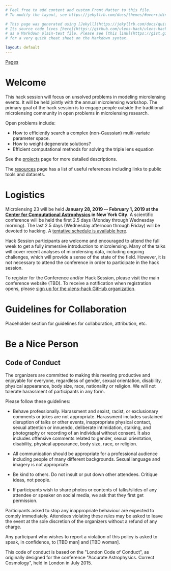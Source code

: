 ```yaml
---
# Feel free to add content and custom Front Matter to this file.
# To modify the layout, see https://jekyllrb.com/docs/themes/#overriding-theme-defaults

# This page was generated using [Jekyll](https://jekyllrb.com/docs/quickstart/).
# Its source code lives [here](https://github.com/ulens-hack/ulens-hack.github.io /blob/master/index.md)
# as a Markdown plain-text file. Please see [this link](https://gist.github.com/roachhd/779fa77e9b90fe945b0c)
# for a very quick cheat sheet on the Markdown syntax.

layout: default
---
```


[Pages](/sitemap/)

# Welcome

This hack session will focus on unsolved problems in modeling
microlensing events. It will be held jointly with the annual
microlensing workshop. The primary goal of the hack session is to
engage people outside the traditional microlensing community in open
problems in microlensing research.

Open problems include:
* How to efficiently search a complex (non-Gaussian) multi-variate parameter space.
* How to weight degenerate solutions?
* Efficient computational methods for solving the triple lens equation

See the [projects](/projects/) page for more detailed descriptions. 

The [resources](/resources/) page has a list of useful references
including links to public tools and datasets.

# Logistics

Microlensing 23 will be held **January 28, 2019 -- February 1, 2019 at
the [Center for Computational
Astrophysics](https://www.simonsfoundation.org/flatiron/center-for-computational-astrophysics/)
in New York City**. A scientific conference will be held the first 2.5
days (Monday through Wednesday morning). The last 2.5 days (Wednesday
afternoon through Friday) will be devoted to hacking.  A [tentative
schedule is available here](/schedule/).

Hack Session participants are welcome and encouraged to attend the
full week to get a fully immersive introduction to microlensing. Many
of the talks will cover recent analyses of microlensing data,
including ongoing challenges, which will provide a sense of the state
of the field. However, it is not necessary to attend the conference in
order to participate in the hack session.

To register for the Conference and/or Hack Session, please
visit the main conference website (TBD). To receive a notification
when registration opens, please [sign up for the ulens-hack GitHub
organization](https://github.com/ulens-hack).

# Guidelines for Collaboration

Placeholder section for guidelines for collaboration, attribution, etc.

# Be a Nice Person

## Code of Conduct

The organizers are committed to making this meeting productive and
enjoyable for everyone, regardless of gender, sexual orientation,
disability, physical appearance, body size, race, nationality or
religion. We will not tolerate harassment of participants in any form.

Please follow these guidelines:

- Behave professionally. Harassment and sexist, racist, or
  exclusionary comments or jokes are not appropriate. Harassment
  includes sustained disruption of talks or other events,
  inappropriate physical contact, sexual attention or innuendo,
  deliberate intimidation, stalking, and photography or recording of
  an individual without consent. It also includes offensive comments
  related to gender, sexual orientation, disability, physical
  appearance, body size, race, or religion.

- All communication should be appropriate for a professional audience
 including people of many different backgrounds. Sexual language and
 imagery is not appropriate.

- Be kind to others. Do not insult or put down other
  attendees. Critique ideas, not people.

- If participants wish to share photos or contents of talks/slides of
any attendee or speaker on social media, we ask that they first get
permission.

Participants asked to stop any inappropriate behaviour are expected to
comply immediately. Attendees violating these rules may be asked to
leave the event at the sole discretion of the organizers without a
refund of any charge.

Any participant who wishes to report a violation of this policy is
asked to speak, in confidence, to [TBD man] and [TBD woman].

This code of conduct is based on the "London Code of Conduct", as
originally designed for the conference "Accurate Astrophysics. Correct
Cosmology", held in London in July 2015.